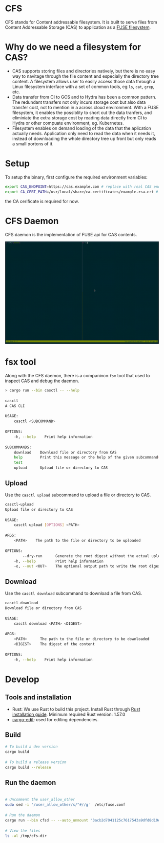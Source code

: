 # CFS
CFS stands for Content addressable filesystem. It is built to serve files from Content Addressable Storage (CAS) to application as a [FUSE filesystem](https://en.wikipedia.org/wiki/Filesystem_in_Userspace).

# Why do we need a filesystem for CAS?
* CAS supports storing files and directories natively, but there is no easy way to navitage through the file content and especially the directory tree content. A filesystem allows user to easily access those data through a Linux filesystem interface with a set of common tools, eg `ls`, `cat`, `grep`, etc.
* Data transfer from CI to GCS and to Hydra has been a common pattern. The redundant transfers not only incurs storage cost but also data transfer cost, not to mention in a across cloud environment. With a FUSE filesystem, it enables the possiblity to short cut the data tranfers, and eliminiate the extra storage cost by reading data directly from CI to Hydra or other compuate environment, eg. Kubernetes.
* Filesystem enables on demand loading of the data that the aplication actually needs. Application only need to read the data when it needs it, instead of downloading the whole directory tree up front but only reads a small portons of it.

# Setup
To setup the binary, first configure the required environment variables:
```sh
export CAS_ENDPOINT=https://cas.example.com # replace with real CAS endoint
export CA_CERT_PATH=/usr/local/share/ca-certificates/example.rsa.crt # replace with real CA certificate
```
the CA cerificate is required for now.

# CFS Daemon
CFS daemon is the implementation of FUSE api for CAS contents.

![Watch the demo](./docs/demo.gif)

# fsx tool
Along with the CFS daemon, there is a companinon `fsx` tool that used to inspect CAS and debug the daemon.

```sh
> cargo run --bin casctl -- --help 

casctl
A CAS CLI

USAGE:
    casctl <SUBCOMMAND>

OPTIONS:
    -h, --help    Print help information

SUBCOMMANDS:
    download    Download file or directory from CAS
    help        Print this message or the help of the given subcommand(s)
    test
    upload      Upload file or directory to CAS
```

## Upload
Use the `casctl upload` subcommand to upload a file or directory to CAS.

```sh
casctl-upload
Upload file or directory to CAS

USAGE:
    casctl upload [OPTIONS] <PATH>

ARGS:
    <PATH>    The path to the file or directory to be uploaded

OPTIONS:
        --dry-run      Generate the root digest without the actual upload
    -h, --help         Print help information
    -o, --out <OUT>    The optional output path to write the root digest
```

## Download
Use the `casctl download` subcommand to download a file from CAS.

```sh
casctl-download
Download file or directory from CAS

USAGE:
    casctl download <PATH> <DIGEST>

ARGS:
    <PATH>      The path to the file or directory to be downloaded
    <DIGEST>    The digest of the content

OPTIONS:
    -h, --help    Print help information
```

# Develop
## Tools and installation
* Rust: We use Rust to build this project. Install Rust through [Rust installation guide](https://www.rust-lang.org/tools/install). Minimum required Rust version: 1.57.0 
* [cargo-edit](https://github.com/killercup/cargo-edit): used for editing dependencies.

## Build
```sh
# To build a dev version
cargo build

# To build a release version
cargo build --release
```

## Run the daemon
```sh

# Uncomment the user_allow_other
sudo sed -i '/user_allow_other/s/^#//g'  /etc/fuse.conf

# Run the daemon
cargo run --bin cfsd -- --auto_unmount "3acb2d7041125c7617543a9dfd8d19d5b8c9e03ad2a5675ceb56cca78454480e/165" /tmp/cfs-dir

# View the files
ls -al /tmp/cfs-dir
```
